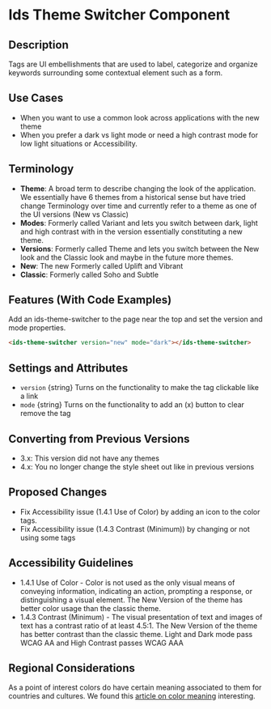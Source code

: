 # Ids Theme Switcher Component

## Description

Tags are UI embellishments that are used to label, categorize and organize keywords surrounding
some contextual element such as a form.

## Use Cases

- When you want to use a common look across applications with the new theme
- When you prefer a dark vs light mode or need a high contrast mode for low light situations or Accessibility.

## Terminology

- **Theme**: A broad term to describe changing the look of the application. We essentially have 6 themes from a historical sense but have tried change Terminology over time and currently refer to a theme as one of the UI versions (New vs Classic)
- **Modes**: Formerly called Variant and lets you switch between dark, light and high contrast with in the version essentially constituting a new theme.
- **Versions**: Formerly called Theme and lets you switch between the New look and the Classic look and maybe in the future more themes.
- **New**: The new Formerly called Uplift and Vibrant
- **Classic**: Formerly called Soho and Subtle

## Features (With Code Examples)

Add an ids-theme-switcher to the page near the top and set the version and mode properties.

```html
<ids-theme-switcher version="new" mode="dark"></ids-theme-switcher>
```

## Settings and Attributes

- `version` {string} Turns on the functionality to make the tag clickable like a link
- `mode` {string} Turns on the functionality to add an (x) button to clear remove the tag

## Converting from Previous Versions

- 3.x: This version did not have any themes
- 4.x: You no longer change the style sheet out like in previous versions

## Proposed Changes

- Fix Accessibility issue (1.4.1 Use of Color) by adding an icon to the color tags.
- Fix Accessibility issue (1.4.3 Contrast (Minimum)) by changing or not using some tags

## Accessibility Guidelines

- 1.4.1 Use of Color - Color is not used as the only visual means of conveying information, indicating an action, prompting a response, or distinguishing a visual element. The New Version of the theme has better color usage than the classic theme.
- 1.4.3 Contrast (Minimum) - The visual presentation of text and images of text has a contrast ratio of at least 4.5:1.   The New Version of the theme has better contrast than the classic theme. Light and Dark mode pass WCAG AA and High Contrast passes WCAG AAA

## Regional Considerations

As a point of interest colors do have certain meaning associated to them for countries and cultures. We found this [article on color meaning](https://www.shutterstock.com/blog/color-symbolism-and-meanings-around-the-world) interesting.
